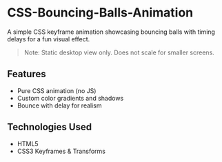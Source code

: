 # CSS-Bouncing-Balls-Animation
A simple CSS keyframe animation showcasing bouncing balls with timing delays for a fun visual effect.

>  Note: Static desktop view only. Does not scale for smaller screens.

##  Features
- Pure CSS animation (no JS)
- Custom color gradients and shadows
- Bounce with delay for realism

## Technologies Used
- HTML5
- CSS3 Keyframes & Transforms
